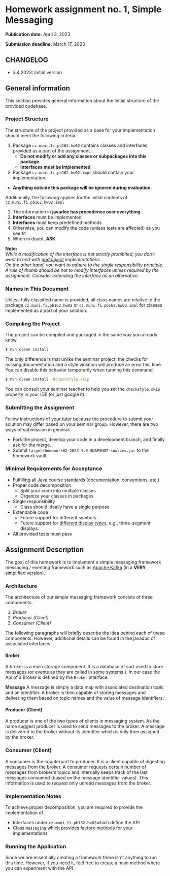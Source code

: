Homework assignment no. 1, Simple Messaging
====================================

**Publication date:**  April 3, 2023

**Submission deadline:** March 17, 2023

## CHANGELOG

* 3.4.2023: Initial version

General information
-------------------
This section provides general information about the initial structure of the provided codebase.  

### Project Structure
The structure of the project provided as a base for your implementation should meet the following criteria.

1. Package ```cz.muni.fi.pb162.hw02``` contains classes and interfaces provided as a part of the assignment.
   - **Do not modify or add any classes or subpackages into this package.**
   - **Interfaces must be implemented**
2. Package  ```cz.muni.fi.pb162.hw02.impl``` should contain your implementation.
- **Anything outside this package will be ignored during evaluation.**


Additionally, the following applies for the initial contents of ``cz.muni.fi.pb162.hw02.impl``

1) The information in **javadoc has precedence over everything**
2) **Interfaces** must be implemented
3) **Interfaces** must keep predefined methods
4) Otherwise, you can modify the code (unless tests are affected) as you see fit
5) When in doubt, **ASK**

**Note:**  
*While a modification of the interface is not strictly prohibited, you don't want to end with [god object](https://en.wikipedia.org/wiki/God_object) implementations.    
On the other hand, you want to adhere to the [single responsibility principle](https://en.wikipedia.org/wiki/Single-responsibility_principle).  
A rule of thumb should be not to modify interfaces unless required by the assignment. Consider extending the interface as an alternative.*

### Names in This Document
Unless fully classified name is provided, all class names are relative to the package ```cz.muni.fi.pb162.hw02``` or ```cz.muni.fi.pb162.hw02.impl``` for classes implemented as a part of your solution.

### Compiling the Project
The project can be compiled and packaged in the same way you already know.

```bash
$ mvn clean install
```

The only difference is that unlike the seminar project, the checks for missing documentation and a style violation will produce an error this time.
You can disable this behavior temporarily when running this command.

```bash
$ mvn clean install -Dcheckstyle.skip
```

You can consult your seminar teacher to help you set the ```checkstyle.skip``` property in your IDE (or just google it).

### Submitting the Assignment
Follow instructions of your tutor because the procedure to submit your solution may differ based on your seminar group. However, there are two ways of submission in general:
* Fork the project, develop your code in a development branch, and finally ask for the merge.
* Submit ```target/homework02-2023-1.0-SNAPSHOT-sources.jar``` to the homework vault.

### Minimal Requirements for Acceptance
- Fulfilling all Java course standards (documentation, conventions, etc.)
- Proper code decomposition
  - Split your code into multiple classes
  - Organize your classes in packages
- Single responsibility
  - Class should ideally have a single purpose
- Extendable code
  - Future support for different symbols...
  - Future support for [different display types](https://en.wikiversity.org/wiki/Segment_display), e.g., three-segment displays.
- All provided tests must pass


Assignment Description
-------------
The goal of this homework is to implement a simple messaging framework
messaging / eventing framework such as
[Apache Kafka](https://en.wikipedia.org/wiki/Apache_Kafka) (in a **VERY** simplified version).


### Architecture
The architecture of our simple messaging framework consists of three components.

1) *Broker* 
2) *Producer (Client)*
3) *Consumer (Client)*

The following paragraphs will briefly describe the idea behind each of these components. However, additional details can be found in the javadoc of associated interfaces.

#### Broker
A broker is a main storage component. It is a database of sort used to store messages (or events as they are called in some systems.). In our case the Api of a Broker is defined by the `Broker` interface.

**Message**
A message is simply a data map with associated destination topic and an identifier. A broker is then capable of storing messages and delivering them based on topic names and the value of message identifiers.

#### Producer (Client)
A producer is one of the two types of clients in messaging system. As the name suggest producer is used to send messages to the broker.
A message is delivered to the broker without its identifier which is only then assigned by the broker. 

### Consumer (Client)
A consumer is the counterpart to producer. It is a client capable of digesting messages from the broker. A consumer requests certain number of messages from broker's topics and internally keeps track of the last messages consumed (based on the message identifier values). This information is used to request only unread messages from the broker.

### Implementation Notes
To achieve proper decomposition, you are required to provide the implementation of

- Interfaces under `cz.muni.fi.pb162.hw02`which define the API
- Class `Messaging` which provides [factory methods](https://en.wikipedia.org/wiki/Factory_method_pattern) for your implementations

### Running the Application
Since we are essentially creating a framework there isn't anything to run this time. However, if you need it, feel free to create a main method where you can experiment with the API.
